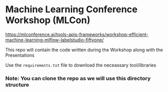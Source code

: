 # Machine Learning Conference Workshop (MLCon)
https://mlconference.ai/tools-apis-frameworks/workshop-efficient-machine-learning-mlflow-labelstudio-fiftyone/ 

This repo will contain the code written during the Workshop along with the Presentations

Use the `requirements.txt` file to download the neceassary tool/libraries

### Note: You can clone the repo as we will use this directory structure 
